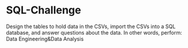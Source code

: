 # SQL-Challenge
Design the tables to hold data in the CSVs, import the CSVs into a SQL database, and answer questions about the data. In other words, perform:   Data Engineering&amp;Data Analysis

